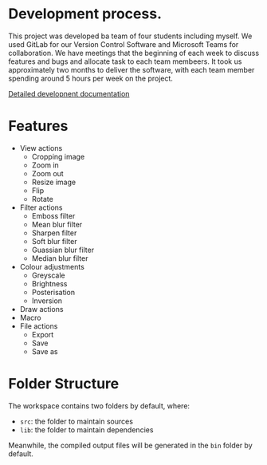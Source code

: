 # Development process.
This project was developed ba team of four students including myself. We used GitLab for our Version Control 
Software and Microsoft Teams for collaboration. We have meetings that the beginning of each week to discuss features and bugs and allocate task to each team membeers. It took us approximately two months to deliver the software, with each team member spending around 5 hours per week on the project.

[Detailed developnent documentation](https://github.com/putto11262002/uni-projects/blob/master/COSC202/ANDIE/doc.md)

# Features
- View actions
  - Cropping image
  - Zoom in
  - Zoom out
  - Resize image
  - Flip
  - Rotate
- Filter actions
  - Emboss filter
  - Mean blur filter
  - Sharpen filter
  - Soft blur filter
  - Guassian blur filter
  - Median blur filter
- Colour adjustments
  - Greyscale
  - Brightness
  - Posterisation
  - Inversion
- Draw actions
- Macro
- File actions
  - Export
  - Save
  - Save as
 

# Folder Structure

The workspace contains two folders by default, where:

- `src`: the folder to maintain sources
- `lib`: the folder to maintain dependencies

Meanwhile, the compiled output files will be generated in the `bin` folder by default.

